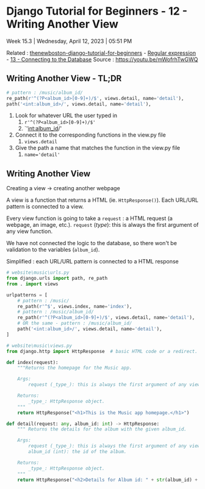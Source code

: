 # Django Tutorial for Beginners - 12 - Writing Another View

Week 15.3 | Wednesday, April 12, 2023 | 05:51 PM

Related : [thenewboston-django-tutorial-for-beginners](thenewboston-django-tutorial-for-beginners.md) - [Regular expression](../Regular%20expression.md) - [13 - Connecting to the Database](13%20-%20Connecting%20to%20the%20Database.md)
Source : <https://youtu.be/mWofrhTwGWQ>

## Writing Another View - TL;DR

```python
# pattern : /music/album_id/
re_path(r'^(?P<album_id>[0-9]+)/$', views.detail, name='detail'),
path('<int:album_id>/', views.detail, name='detail'),
```

1. Look for whatever URL the user typed in
   1. `r'^(?P<album_id>[0-9]+)/$'`
   2. `'<int:album_id>/'
2. Connect it to the corresponding functions in the view.py file
   1. `views.detail`
3. Give the path a name that matches the function in the view.py file
   1. `name='detail'`

## Writing Another View

Creating a view -> creating another webpage

A view is a function that returns a HTML (ie. `HttpResponse()`). Each URL/URL pattern is connected to a view.

Every view function is going to take a `request` : a HTML request (a webpage, an image, etc.).
`request` (_type_): this is always the first argument of any view function.

We have not connected the logic to the database, so there won't be validation to the variables (`album_id`).

Simplified : each URL/URL pattern is connected to a HTML response

```python
# website\music\urls.py
from django.urls import path, re_path
from . import views

urlpatterns = [
    # pattern : /music/
    re_path(r'^$', views.index, name='index'),
    # pattern : /music/album_id/
    re_path(r'^(?P<album_id>[0-9]+)/$', views.detail, name='detail'),
    # OR the same - pattern : /music/album_id/
    path('<int:album_id>/', views.detail, name='detail'),
]
```

```python
# website\music\views.py
from django.http import HttpResponse  # basic HTML code or a redirect.

def index(request):
    """Returns the homepage for the Music app.

    Args:
        request (_type_): this is always the first argument of any view function.

    Returns:
        _type_: HttpResponse object.
    """
    return HttpResponse("<h1>This is the Music app homepage.</h1>")

def detail(request: any, album_id: int) -> HttpResponse:
    """ Returns the details for the album with the given album_id.

    Args:
        request (_type_): this is always the first argument of any view function.
        album_id (int): the id of the album.

    Returns:
        _type_: HttpResponse object.
    """
    return HttpResponse("<h2>Details for Album id: " + str(album_id) + "</h2>")
```
